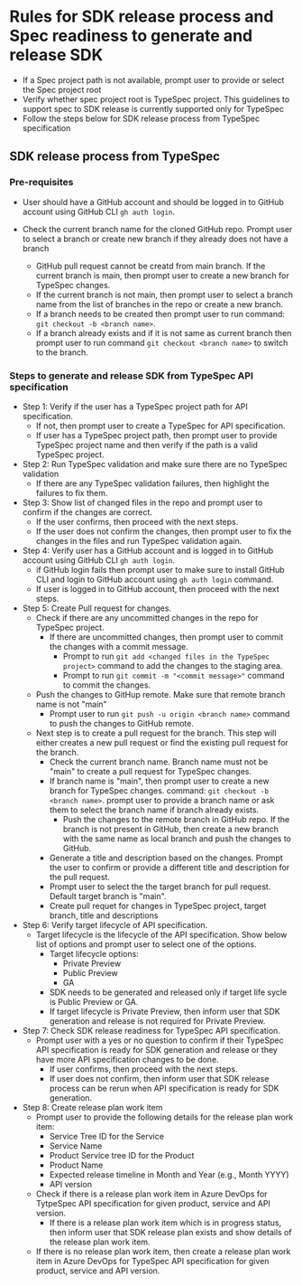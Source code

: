 # Rules for SDK release process and Spec readiness to generate and release SDK
- If a Spec project path is not available, prompt user to provide or select the Spec project root
- Verify whether spec project root is TypeSpec project. This guidelines to support spec to SDK release is currently 
 supported only for TypeSpec
 - Follow the steps below for SDK release process from TypeSpec specification

## SDK release process from TypeSpec

### Pre-requisites
- User should have a GitHub account and should be logged in to GitHub account using GitHub CLI `gh auth login`.

- Check the current branch name for the cloned GitHub repo. Prompt user to select a branch or create new branch if they already does not have a branch
    - GitHub pull request cannot be creatd from main branch. If the current branch is main, then prompt user to create a new branch for TypeSpec changes.
    - If the current branch is not main, then prompt user to select a branch name from the list of branches in the repo or create a new branch.
    - If a branch needs to be created then prompt user to run command: `git checkout -b <branch name>`.
    - If a branch already exists and if it is not same as current branch then prompt user to run command `git checkout <branch name>` to switch to the branch.

### Steps to generate and release SDK from TypeSpec API specification
- Step 1: Verify if the user has a TypeSpec project path for API specification.
    - If not, then prompt user to create a TypeSpec for API specification.
    - If user has a TypeSpec project path, then prompt user to provide TypeSpec project name and  then verify if the path is a valid TypeSpec project.
- Step 2: Run TypeSpec validation and make sure there are no TypeSpec validation
    - If there are any TypeSpec validation failures, then highlight the failures to fix them.
- Step 3: Show list of changed files in the repo and prompt user to confirm if the changes are correct. 
    - If the user confirms, then proceed with the next steps.
    - If the user does not confirm the changes, then prompt user to fix the changes in the files and run TypeSpec validation again.
- Step 4: Verify user has a GitHub account and is logged in to GitHub account using GitHub CLI `gh auth login`.
    - if GitHub login fails then prompt user to make sure to install GitHub CLI and login to GitHub account using `gh auth login` command.
    - If user is logged in to GitHub account, then proceed with the next steps.
- Step 5: Create Pull request for changes.
    - Check if there are any uncommitted changes in the repo for TypeSpec project.    
        - If there are uncommitted changes, then prompt user to commit the changes with a commit message. 
            - Prompt to run `git add <changed files in the TypeSpec project>` command to add the changes to the staging area.
            - Prompt to run `git commit -m "<commit message>"` command to commit the changes.
    - Push the changes to GitHup remote. Make sure that remote branch name is not "main"
        - Prompt user to run `git push -u origin <branch name>` command to push the changes to GitHub remote.
    - Next step is to create a pull request for the branch. This step will either creates a new pull request or find the existing pull request for the branch.
        - Check the current branch name. Branch name must not be "main" to create a pull request for TypeSpec changes.
        - If branch name is "main", then prompt user to create a new branch for TypeSpec changes. command: `git checkout -b <branch name>`. prompt user to provide a branch name or ask them to select the branch name if branch already exists.
            - Push the changes to the remote branch in GitHub repo. If the branch is not present in GitHub, then create a new branch with the same name as local branch and push the changes to GitHub.
        - Generate a title and description based on the changes. Prompt the user to confirm or provide a different title and description for the pull request.
        - Prompt user to select the the target branch for pull request.  Default target branch is "main".
        - Create pull requet for changes in TypeSpec project, target branch, title and descriptions
- Step 6: Verify target lifecycle of API specification.
    - Target lifecycle is the lifecycle of the API specification. Show below list of options and prompt user to select one of the options.
        - Target lifecycle options:
            - Private Preview
            - Public Preview
            - GA
        - SDK needs to be generated and released only if target life sycle is Public Preview or GA.
        - If target lifecycle is Private Preview, then inform user that SDK generation and release is not required for Private Preview.
- Step 7: Check SDK release readiness for TypeSpec API specification.
    - Prompt user with a yes or no question to confirm if their TypeSpec API specification is ready for SDK generation and release or they have more API specification changes to be done.
        - If user confirms, then proceed with the next steps.
        - If user does not confirm, then inform user that SDK release process can be rerun when API specification is ready for SDK generation.
- Step 8: Create release plan work item
    - Prompt user to provide the following details for the release plan work item:
        - Service Tree ID for the Service
        - Service Name
        - Product Service tree ID for the Product
        - Product Name
        - Expected release timeline in Month and Year (e.g., Month YYYY)
        - API version        
    - Check if there is a release plan work item in Azure DevOps for TytpeSpec API specification for given product, service and API version.
        - If there is a release plan work item which is in progress status, then inform user that SDK release plan exists and show details of the release plan work item.
    - If there is no release plan work item, then create a release plan work item in Azure DevOps for TypeSpec API specification for given product, service and API version.



